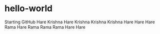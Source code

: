 # hello-world
Starting GitHub
Hare Krishna Hare Krishna Krishna Krishna Hare Hare
Hare Rama Hare Rama Rama Rama Hare Hare
